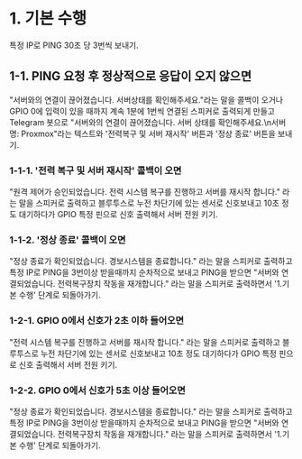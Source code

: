 # 1. 기본 수행

특정 IP로 PING 30초 당 3번씩 보내기.

## 1-1. PING 요청 후 정상적으로 응답이 오지 않으면

"서버와의 연결이 끊어졌습니다. 서버상태를 확인해주세요."라는 말을 콜백이 오거나 GPIO 0에 입력이 있을 때까지 계속 1분에 1번씩 연결된 스피커로 출력되게 만들고 Telegram 봇으로 "서버와의 연결이 끊어졌습니다. 서버 상태를 확인해주세요.\n서버명: Proxmox"라는 텍스트와 '전력복구 및 서버 재시작' 버튼과 '정상 종료' 버튼을 보내기.

### 1-1-1. '전력 복구 및 서버 재시작' 콜백이 오면

"원격 제어가 승인되었습니다. 전력 시스템 복구를 진행하고 서버를 재시작 합니다." 라는 말을 스피커로 출력하고 블루투스로 누전 차단기에 있는 센서로 신호보내고 10초 정도 대기하다가 GPIO 특정 핀으로 신호 출력해서 서버 전원 키기.

### 1-1-2. '정상 종료' 콜백이 오면

"정상 종료가 확인되었습니다. 경보시스템을 종료합니다." 라는 말을 스피커로 출력하고 특정 IP로 PING을 3번이상 받을때까지 순차적으로 보내고 PING을 받으면 "서버와 연결되었습니다. 전력복구장치 작동을 재개합니다." 라는 말을 스피커로 출력하면서 '1.기본 수행' 단계로 되돌아가기.

### 1-2-1. GPIO 0에서 신호가 2초 이하 들어오면

"전력 시스템 복구를 진행하고 서버를 재시작 합니다." 라는 말을 스피커로 출력하고 블루투스로 누전 차단기에 있는 센서로 신호보내고 10초 정도 대기하다가 GPIO 특정 핀으로 신호 출력해서 서버 전원 키기.

### 1-2-2. GPIO 0에서 신호가 5초 이상 들어오면

"정상 종료가 확인되었습니다. 경보시스템을 종료합니다." 라는 말을 스피커로 출력하고 특정 IP로 PING을 3번이상 받을때까지 순차적으로 보내고 PING을 받으면 "서버와 연결되었습니다. 전력복구장치 작동을 재개합니다." 라는 말을 스피커로 출력하면서 '1.기본 수행' 단계로 되돌아가기.
